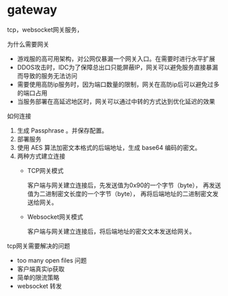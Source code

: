 # gateway
tcp，websocket网关服务，

为什么需要网关
* 游戏服的高可用架构，对公网仅暴漏一个网关入口。在需要时进行水平扩展
* DDOS攻击时，IDC为了保障总出口只能屏蔽IP，网关可以避免服务直接暴漏而导致的服务无法访问
* 需要使用高防ip服务时，因为端口数量的限制，网关在高防ip后可以避免过多的端口占用
* 当服务部署在高延迟地区时，网关可以通过中转的方式达到优化延迟的效果

如何连接
1. 生成 Passphrase 。并保存配置。
2. 部署服务
3. 使用 AES 算法加密文本格式的后端地址，生成 base64 编码的密文。
4. 两种方式建立连接
    * TCP网关模式

        客户端与网关建立连接后，先发送值为0x90的一个字节（byte），
        再发送值为二进制密文长度的一个字节（byte）， 再将后端地址的二进制密文发送给网关。
    * Websocket网关模式

		客户端与网关建立连接后，将后端地址的密文文本发送给网关。

tcp网关需要解决的问题
* too many open files 问题
* 客户端真实ip获取
* 简单的限流策略
* websocket 转发
